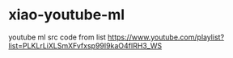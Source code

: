 # xiao-youtube-ml
youtube ml src code from list https://www.youtube.com/playlist?list=PLKLrLiXLSmXFvfxsp99I9kaO4fIRH3_WS
